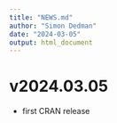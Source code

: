```yaml
---
title: "NEWS.md"
author: "Simon Dedman"
date: "2024-03-05"
output: html_document
---
```

# v2024.03.05
* first CRAN release


<!-- If an item is related to an issue in GitHub, include the issue number in parentheses, e.g. (#​10).
If an item is related to a pull request, include the pull request number and the author, e.g. (#​101, @hadley).
Doing this makes it easy to navigate to the relevant issues on GitHub.-->
